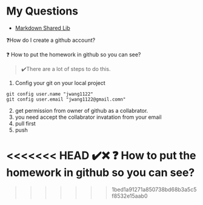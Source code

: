 # My Questions

* [Markdown Shared Lib](../../java1/doc/myIcons.md)


❓How do I create a github account?


❓ How to put the homework in github so you can see?
>✔️There are a lot of steps to do this.
1. Config your git on your local project
```DOS
git config user.name "jwang1122"
git config user.email "jwang1122@gmail.comn"
```
2. get permission from owner of github as a collabrator.
3. you need accept the collabrator invatation from your email
4. pull first
5. push

<<<<<<< HEAD
✔️❌
❓ How to put the homework in github so you can see?
=======
>>>>>>> 1bed1a91271a850738bd68b3a5c5f8532e15aab0
